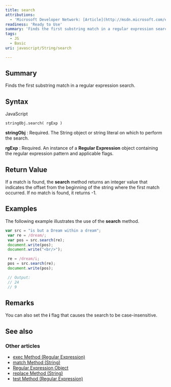 ```yaml
---
title: search
attributions:
  - 'Microsoft Developer Network: [Article](http://msdn.microsoft.com/en-us/library/ie/tbc7a78k(v=vs.94).aspx)'
readiness: 'Ready to Use'
summary: 'Finds the first substring match in a regular expression search.'
tags:
  - JS
  - Basic
uri: javascript/String/search

---
```

## <span>Summary</span>

Finds the first substring match in a regular expression search.

## <span>Syntax</span>

<span class="language">JavaScript</span>

    stringObj.search( rgExp )

**stringObj**
:   Required. The String object or string literal on which to perform the search.

**rgExp**
:   Required. An instance of a **Regular Expression** object containing the regular expression pattern and applicable flags.

## <span>Return Value</span>

If a match is found, the **search** method returns an integer value that indicates the offset from the beginning of the string where the first match occurred. If no match is found, it returns -1.

## <span>Examples</span>

The following example illustrates the use of the **search** method.

``` js
var src = "is but a Dream within a dream";
 var re = /dream/;
 var pos = src.search(re);
 document.write(pos);
 document.write("<br/>");

 re = /dream/i;
 pos = src.search(re);
 document.write(pos);

 // Output:
 // 24
 // 9
```

## <span>Remarks</span>

You can also set the **i** flag that causes the search to be case-insensitive.

## <span>See also</span>

### <span>Other articles</span>

-   [exec Method (Regular Expression)](/javascript/regular_expression/exec)
-   [match Method (String)](/javascript/String/match)
-   [Regular Expression Object](/javascript/regular_expression)
-   [replace Method (String)](/javascript/String/replace)
-   [test Method (Regular Expression)](/javascript/regular_expression/test)

